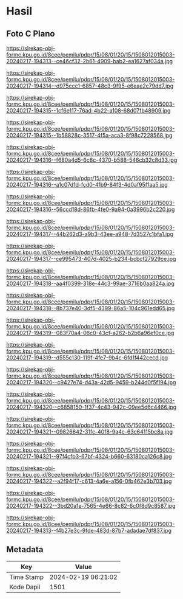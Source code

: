 # Hasil

## Foto C Plano

https://sirekap-obj-formc.kpu.go.id/8cee/pemilu/pdpr/15/08/01/20/15/1508012015003-20240217-194313--ce46cf32-2b61-4909-bab2-ea1627af034a.jpg

https://sirekap-obj-formc.kpu.go.id/8cee/pemilu/pdpr/15/08/01/20/15/1508012015003-20240217-194314--d975ccc1-6857-48c3-9f95-e6eae2c79dd7.jpg

https://sirekap-obj-formc.kpu.go.id/8cee/pemilu/pdpr/15/08/01/20/15/1508012015003-20240217-194315--1cf6e117-76ad-4b22-a108-68d07fb48909.jpg

https://sirekap-obj-formc.kpu.go.id/8cee/pemilu/pdpr/15/08/01/20/15/1508012015003-20240217-194315--1b58828c-3517-4f5a-aca3-8f98c7228568.jpg

https://sirekap-obj-formc.kpu.go.id/8cee/pemilu/pdpr/15/08/01/20/15/1508012015003-20240217-194316--f680a4d5-6c8c-4370-b588-546cb32c8d33.jpg

https://sirekap-obj-formc.kpu.go.id/8cee/pemilu/pdpr/15/08/01/20/15/1508012015003-20240217-194316--a1c07d1d-fcd0-41b9-84f3-4d0af95f1aa5.jpg

https://sirekap-obj-formc.kpu.go.id/8cee/pemilu/pdpr/15/08/01/20/15/1508012015003-20240217-194316--56ccd18d-86fb-4fe0-9a94-0a3996b2c220.jpg

https://sirekap-obj-formc.kpu.go.id/8cee/pemilu/pdpr/15/08/01/20/15/1508012015003-20240217-194317--44b262d3-a9b3-43ee-a948-7d3527c1bfa1.jpg

https://sirekap-obj-formc.kpu.go.id/8cee/pemilu/pdpr/15/08/01/20/15/1508012015003-20240217-194317--ce995473-407d-4025-b234-bcbcf27929ce.jpg

https://sirekap-obj-formc.kpu.go.id/8cee/pemilu/pdpr/15/08/01/20/15/1508012015003-20240217-194318--aa4f0399-318e-44c3-99ae-3716b0aa824a.jpg

https://sirekap-obj-formc.kpu.go.id/8cee/pemilu/pdpr/15/08/01/20/15/1508012015003-20240217-194318--8b737e40-3df5-4399-86a5-104c961edd65.jpg

https://sirekap-obj-formc.kpu.go.id/8cee/pemilu/pdpr/15/08/01/20/15/1508012015003-20240217-194319--083f70a4-06c0-43cf-a262-b2b6a96ef0ce.jpg

https://sirekap-obj-formc.kpu.go.id/8cee/pemilu/pdpr/15/08/01/20/15/1508012015003-20240217-194319--d555c130-119f-4fe7-9b4c-6fd1f442cecd.jpg

https://sirekap-obj-formc.kpu.go.id/8cee/pemilu/pdpr/15/08/01/20/15/1508012015003-20240217-194320--c9427e74-d43a-42d5-9459-b244d0f5f194.jpg

https://sirekap-obj-formc.kpu.go.id/8cee/pemilu/pdpr/15/08/01/20/15/1508012015003-20240217-194320--c6858150-1f37-4c43-942c-09ee5d6c4466.jpg

https://sirekap-obj-formc.kpu.go.id/8cee/pemilu/pdpr/15/08/01/20/15/1508012015003-20240217-194321--09826642-31fc-40f8-9a4c-63c64115bc8a.jpg

https://sirekap-obj-formc.kpu.go.id/8cee/pemilu/pdpr/15/08/01/20/15/1508012015003-20240217-194321--97f4cfb3-67bf-4324-b660-63180ca126c8.jpg

https://sirekap-obj-formc.kpu.go.id/8cee/pemilu/pdpr/15/08/01/20/15/1508012015003-20240217-194322--a2f94f17-c613-4a6e-a156-0fb462e3b703.jpg

https://sirekap-obj-formc.kpu.go.id/8cee/pemilu/pdpr/15/08/01/20/15/1508012015003-20240217-194322--3bd20a1e-7565-4e66-8c82-6c0f8d9c8587.jpg

https://sirekap-obj-formc.kpu.go.id/8cee/pemilu/pdpr/15/08/01/20/15/1508012015003-20240217-194313--f4b27e3c-9fde-483d-87b7-adadae7df837.jpg


## Metadata

| Key        | Value               |
| ---------- | ------------------- |
| Time Stamp | 2024-02-19 06:21:02 |
| Kode Dapil | 1501                |




